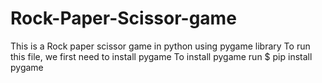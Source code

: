 # Rock-Paper-Scissor-game
This is a Rock paper scissor game in python using pygame library
To run this file, we first need to install pygame
To install pygame run $ pip install pygame
